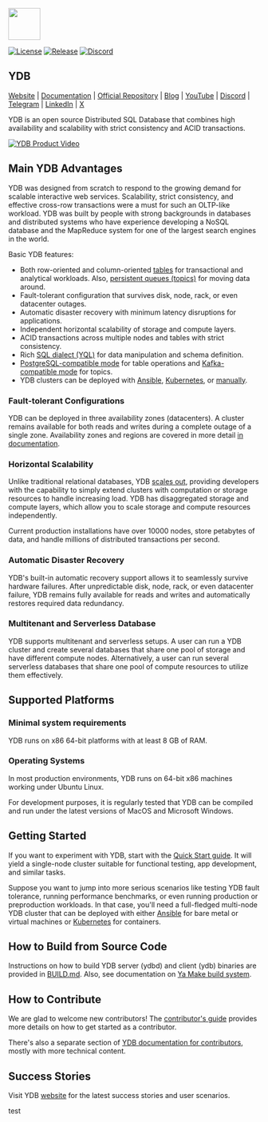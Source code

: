 <img width="64" src="ydb/docs/_assets/logo.svg" /><br/>

[![License](https://img.shields.io/badge/License-Apache%202.0-blue.svg)](https://github.com/ydb-platform/ydb/blob/main/LICENSE)
[![Release](https://img.shields.io/github/v/release/ydb-platform/ydb.svg?style=flat-square)](https://github.com/ydb-platform/ydb/releases)
[![Discord](https://img.shields.io/discord/1158573985894772827?logo=discord&logoColor=%23fff)](https://discord.gg/R5MvZTESWc)

## YDB

[Website](https://ydb.tech) |
[Documentation](https://ydb.tech/docs/en/) |
[Official Repository](https://github.com/ydb-platform/ydb) |
[Blog](https://blog-redirect.ydb.tech) |
[YouTube](https://www.youtube.com/c/YDBPlatform) |
[Discord](https://discord.gg/R5MvZTESWc) |
[Telegram](https://t.me/ydb_en) |
[LinkedIn](https://www.linkedin.com/company/ydb-platform) |
[X](https://x.com/YDBPlatform)

YDB is an open source Distributed SQL Database that combines high availability and scalability with strict consistency and ACID transactions.

[![YDB Product Video](ydb/docs/_assets/ydb-promo-video.png)](https://youtu.be/bxZRUtMAlFI)

## Main YDB Advantages

YDB was designed from scratch to respond to the growing demand for scalable interactive web services. Scalability, strict consistency, and effective cross-row transactions were a must for such an OLTP-like workload. YDB was built by people with strong backgrounds in databases and distributed systems who have experience developing a NoSQL database and the MapReduce system for one of the largest search engines in the world.

Basic YDB features:

- Both row-oriented and column-oriented [tables](https://ydb.tech/docs/en/concepts/datamodel/table) for transactional and analytical workloads. Also, [persistent queues (topics)](https://ydb.tech/docs/en/concepts/topic) for moving data around.
- Fault-tolerant configuration that survives disk, node, rack, or even datacenter outages.
- Automatic disaster recovery with minimum latency disruptions for applications.
- Independent horizontal scalability of storage and compute layers.
- ACID transactions across multiple nodes and tables with strict consistency.
- Rich [SQL dialect (YQL)](https://ydb.tech/docs/en/yql/reference/) for data manipulation and schema definition.
- [PostgreSQL-compatible mode](https://ydb.tech/docs/en/postgresql/intro) for table operations and [Kafka-compatible mode](https://ydb.tech/docs/en/reference/kafka-api/) for topics.
- YDB clusters can be deployed with [Ansible](https://ydb.tech/docs/en/devops/ansible/), [Kubernetes](https://ydb.tech/docs/en/devops/kubernetes/), or [manually](https://ydb.tech/docs/en/devops/manual/).

### Fault-tolerant Configurations

YDB can be deployed in three availability zones (datacenters). A cluster remains available for both reads and writes during a complete outage of a single zone. Availability zones and regions are covered in more detail [in documentation](https://ydb.tech/en/docs/concepts/databases#regions-az).

### Horizontal Scalability

Unlike traditional relational databases, YDB [scales out](https://en.wikipedia.org/wiki/Scalability#Horizontal_or_scale_out), providing developers with the capability to simply extend clusters with computation or storage resources to handle increasing load. YDB has disaggregated storage and compute layers, which allow you to scale storage and compute resources independently.

Current production installations have over 10000 nodes, store petabytes of data, and handle millions of distributed transactions per second.

### Automatic Disaster Recovery

YDB's built-in automatic recovery support allows it to seamlessly survive hardware failures. After unpredictable disk, node, rack, or even datacenter failure, YDB remains fully available for reads and writes and automatically restores required data redundancy.

### Multitenant and Serverless Database

YDB supports multitenant and serverless setups. A user can run a YDB cluster and create several databases that share one pool of storage and have different compute nodes. Alternatively, a user can run several serverless databases that share one pool of compute resources to utilize them effectively.

## Supported Platforms

### Minimal system requirements

YDB runs on x86 64-bit platforms with at least 8 GB of RAM.

### Operating Systems

In most production environments, YDB runs on 64-bit x86 machines working under Ubuntu Linux.

For development purposes, it is regularly tested that YDB can be compiled and run under the latest versions of MacOS and Microsoft Windows.

## Getting Started

If you want to experiment with YDB, start with the [Quick Start guide](https://ydb.tech/docs/en/quickstart). It will yield a single-node cluster suitable for functional testing, app development, and similar tasks.

Suppose you want to jump into more serious scenarios like testing YDB fault tolerance, running performance benchmarks, or even running production or preproduction workloads. In that case, you'll need a full-fledged multi-node YDB cluster that can be deployed with either [Ansible](https://ydb.tech/docs/en/devops/ansible/initial-deployment) for bare metal or virtual machines or [Kubernetes](https://ydb.tech/docs/en/devops/kubernetes/initial-deployment) for containers.

## How to Build from Source Code

Instructions on how to build YDB server (ydbd) and client (ydb) binaries are provided in [BUILD.md](BUILD.md). Also, see documentation on [Ya Make build system](https://ydb.tech/docs/en/contributor/build-ya).

## How to Contribute

We are glad to welcome new contributors! The [contributor's guide](CONTRIBUTING.md) provides more details on how to get started as a contributor.

There's also a separate section of [YDB documentation for contributors](https://ydb.tech/docs/en/contributor/), mostly with more technical content.

## Success Stories

Visit YDB [website](https://ydb.tech/) for the latest success stories and user scenarios.

test
